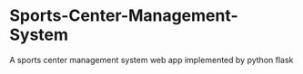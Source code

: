 # Sports-Center-Management-System
A sports center management system web app implemented by python flask
